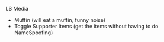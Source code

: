 LS Media

- Muffin (will eat a muffin, funny noise)
- Toggle Supporter Items (get the items without having to do NameSpoofing)
